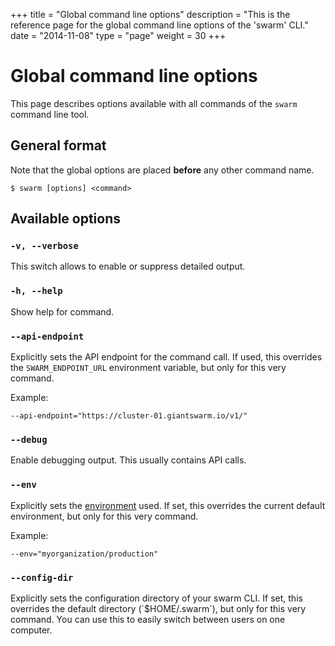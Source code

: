 +++
title = "Global command line options"
description = "This is the reference page for the global command line options of the 'swarm' CLI."
date = "2014-11-08"
type = "page"
weight = 30
+++

# Global command line options

This page describes options available with all commands of the `swarm` command line tool.

## General format

Note that the global options are placed __before__ any other command name.

    $ swarm [options] <command>

## Available options

### `-v, --verbose`

This switch allows to enable or suppress detailed output.

### `-h, --help`

Show help for command.

### `--api-endpoint`

Explicitly sets the API endpoint for the command call. If used, this overrides the `SWARM_ENDPOINT_URL` environment variable, but only for this very command.

Example:

    --api-endpoint="https://cluster-01.giantswarm.io/v1/"

### `--debug`

Enable debugging output. This usually contains API calls.

### `--env`

Explicitly sets the [environment](/reference/cli/env/) used. If set, this overrides the current default environment, but only for this very command.

Example:

    --env="myorganization/production"

### `--config-dir`

Explicitly sets the configuration directory of your swarm CLI. If set, this overrides the default directory (´$HOME/.swarm´), but only for this very command. You can use this to easily switch between users on one computer.
